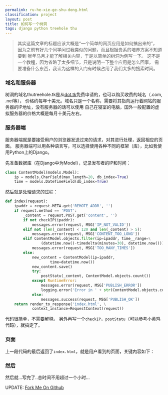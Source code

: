 ```yaml
---
permalink: ru-he-xie-ge-shu-dong.html
classification: project
layout: post
title: 如何写一个树洞
tags: django python treehole thu
---
```


>其实这篇文章的标题应该大概是“一个简单的网页应用是如何搞出来的”，
因为之前有好几个同学问过我类似的问题，而且根据贵系的培养方案不知道要到
猴年马月才能了解相关内容，于是以简单的树洞为例写一下。
这不是一个教程，因为省略了太多细节，只是说明一下整个应用是怎么回事，
需要准备什么东西，我认为这样的入门有时候占用了我们太多的搜索时间。

### 域名和服务器

树洞的域名thutreehole.tk是从[dot.tk](http://dot.tk/)免费申请的，也可以购买收费的域名（.com, .net等），
价格约每年十美元。域名只是一个名称，需要将其指向运行着网站的服务器的IP地址，没有服务器的话可以使用
自己在寝室的电脑，国外一般配置的虚拟服务器的价格大概是每月十美元左右。

### 服务器端

服务器端就是要接受用户的浏览器发送过来的请求，对其进行处理，返回相应的页面。
服务器端可以用各种语言写，可以选择使用各种不同的框架（库），比如我使用Python上的Django。

先准备数据库（在Django中为Model），记录发布者的IP和时间：

```python
class ContentModel(models.Model):
    ip = models.CharField(max_length=20, db_index=True)
    time = models.DateTimeField(db_index=True)

```
然后就是处理请求的过程：

```python
def index(request):
    ipaddr = request.META.get('REMOTE_ADDR', '')
    if request.method == 'POST':
        _content = request.POST.get('content', '')
        if not checkIP(ipaddr):
            messages.error(request, MSG['IP_NOT_VALID'])
        elif not (len(_content) < 120 and len(_content) > 5):
            messages.error(request, MSG['CONTENT_TOO_LONG'])
        elif ContentModel.objects.filter(ip=ipaddr, time__range=\
                (datetime.now()-timedelta(minutes=30), datetime.now())).count() > 0:
            messages.error(request, MSG['TOO_MANY_TIMES'])
        else:
            new_content = ContentModel(ip=ipaddr, 
                    time=datetime.now())
            new_content.save()
            try:
                postStatu(_content, ContentModel.objects.count())
            except RuntimeError:
                messages.error(request, MSG['PUBLISH_ERROR'])
                logging.error('Error in ' + str(ContentModel.objects.count()))
            else:
                messages.success(request, MSG['PUBLISH_OK'])
    return render_to_response('index.html', \
            context_instance=RequestContext(request))

```
代码很简单，不需要解释。
另外再写一个`checkIP`，`postStatu`（可以参考小黄鸡代码），就搞定了。

### 页面

上一段代码的最后返回了`index.html`，就是用户看到的页面，关键内容如下：

<script src="https://gist.github.com/blahgeek/a324554ad4ebfff68072.js"></script>

### 然后

然后就...写完了..总时间不用超过一个小时...

UPDATE: [Fork Me On Github](https://github.com/blahgeek/treehole)

